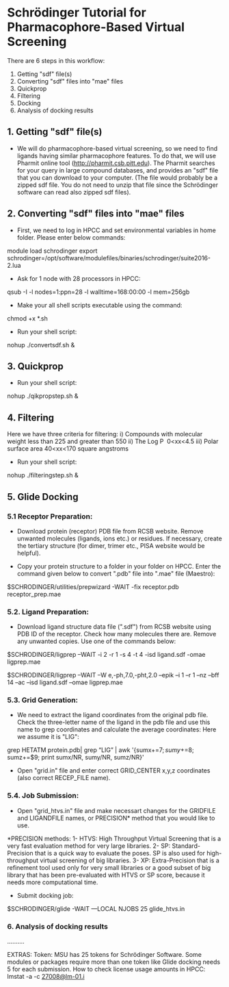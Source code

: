 # Schrödinger Tutorial for Pharmacophore-Based Virtual Screening
There are 6 steps in this workflow:

1. Getting "sdf" file(s)
2. Converting "sdf" files into "mae" files
3. Quickprop
4. Filtering
5. Docking
6. Analysis of docking results

## 1. Getting "sdf" file(s)
- We will do pharmacophore-based virtual screening, so we need to find ligands having similar pharmacophore features. To do that, we will use Pharmit online tool (http://pharmit.csb.pitt.edu). 
The Pharmit searches for your query in large compound databases, and provides an "sdf" file that you can download to your computer. (The file would probably be a zipped sdf file. You do not need to unzip that file since the Schrödinger software can read also zipped sdf files).

## 2. Converting "sdf" files into "mae" files
- First, we need to log in HPCC and set environmental variables in home folder. Please enter below commands:

module load schrodinger
export schrodinger=/opt/software/modulefiles/binaries/schrodinger/suite2016-2.lua

- Ask for 1 node with 28 processors in HPCC:

qsub -I -l nodes=1:ppn=28 -l walltime=168:00:00 -l mem=256gb

- Make your all shell scripts executable using the command: 

chmod +x *.sh

- Run your shell script:

nohup ./convertsdf.sh & 

## 3. Quickprop

- Run your shell script:

nohup ./qikpropstep.sh & 

## 4. Filtering

Here we have three criteria for filtering:
i)   Compounds with molecular weight less than 225 and greater than 550
ii)  The Log P  0<xx<4.5
iii) Polar surface area 40<xx<170 square angstroms

- Run your shell script:

nohup ./filteringstep.sh & 

## 5. Glide Docking 
### 5.1 Receptor Preparation:

- Download protein (receptor) PDB file from RCSB website. Remove unwanted molecules (ligands, ions etc.) or residues. If necessary, create the tertiary structure (for dimer, trimer etc., PISA website would be helpful). 

- Copy your protein structure to a folder in your folder on HPCC. Enter the command given below to convert ".pdb" file into ".mae" file (Maestro):

$SCHRODINGER/utilities/prepwizard -WAIT -fix receptor.pdb receptor_prep.mae  


### 5.2. Ligand Preparation:

- Download ligand structure data file (".sdf") from RCSB website using PDB ID of the receptor. Check how many molecules there are. Remove any unwanted copies. Use one of the commands below: 

$SCHRODINGER/ligprep –WAIT -i 2 -r 1 -s 4 -t 4 -isd ligand.sdf -omae ligprep.mae

$SCHRODINGER/ligprep –WAIT –W e,-ph,7.0,-pht,2.0 –epik –i 1 –r 1 –nz –bff 14 –ac –isd ligand.sdf –omae ligprep.mae


### 5.3. Grid Generation:

- We need to extract the ligand coordinates from the original pdb file. Check the three-letter name of the ligand in the pdb file and use this name to grep coordinates and calculate the average coordinates: Here we assume it is "LIG":

grep HETATM protein.pdb| grep “LIG” | awk '{sumx+=$7; sumy+=$8; sumz+=$9; print sumx/NR, sumy/NR, sumz/NR}' 

- Open "grid.in" file and enter correct GRID_CENTER x,y,z coordinates (also correct RECEP_FILE name).

### 5.4. Job Submission:

- Open "grid_htvs.in" file and make  necessart changes for the GRIDFILE and LIGANDFILE names, or PRECISION* method that you would like to use.

*PRECISION methods:
1- HTVS: High Throughput Virtual Screening that is a very fast evaluation method for very large libraries.
2- SP: Standard-Precision that is a quick way to evaluate the poses. SP is also used for high-throughput virtual screening of big libraries.
3- XP: Extra-Precision that is a refinement tool used only for very small libraries or a good subset of big library that has been pre-evaluated with HTVS or SP score, because it needs more computational time.

- Submit docking job:

$SCHRODINGER/glide -WAIT —LOCAL NJOBS 25 glide_htvs.in

### 6. Analysis of docking results

..........

EXTRAS:
Token: MSU has 25 tokens for Schrödinger Software. Some modules or packages require more than one token like Glide docking needs 5 for each submission.
How to check license usage amounts in HPCC: lmstat -a -c 27008@lm-01.i


